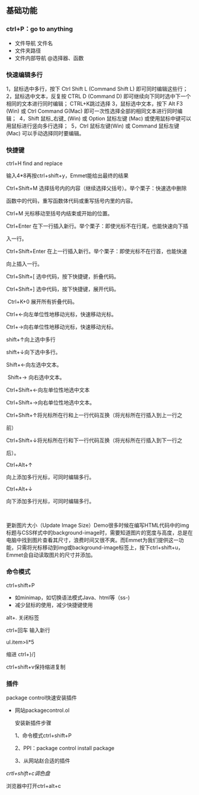 ## 基础功能

### ctrl+P：go to anything

- 文件导航    文件名
- 文件夹路径
- 文件内部导航    @选择器、函数

### 快速编辑多行

1，鼠标选中多行，按下 Ctrl Shift L (Command Shift L) 即可同时编辑这些行； 
2，鼠标选中文本，反复按 CTRL D (Command D) 即可继续向下同时选中下一个相同的文本进行同时编辑； CTRL+K跳过选择
3，鼠标选中文本，按下 Alt F3 (Win) 或 Ctrl Command G(Mac) 即可一次性选择全部的相同文本进行同时编辑； 
4，Shift 鼠标_右键_ (Win) 或 Option 鼠标左键 (Mac) 或使用鼠标中键可以用鼠标进行竖向多行选择； 
5，Ctrl 鼠标左键(Win) 或 Command 鼠标左键(Mac) 可以手动选择同时要编辑。

### 快捷键

ctrl+H     find and replace

输入4*8再按ctrl+shift+y，Emmet能给出最终的结果

Ctrl+Shift+M 选择括号内的内容（继续选择父括号）。举个栗子：快速选中删除

函数中的代码，重写函数体代码或重写括号内里的内容。

Ctrl+M 光标移动至括号内结束或开始的位置。

Ctrl+Enter 在下一行插入新行。举个栗子：即使光标不在行尾，也能快速向下插

入一行。 

Ctrl+Shift+Enter 在上一行插入新行。举个栗子：即使光标不在行首，也能快速

向上插入一行。

Ctrl+Shift+[ 选中代码，按下快捷键，折叠代码。 

Ctrl+Shift+] 选中代码，按下快捷键，展开代码。

 Ctrl+K+0 展开所有折叠代码。

Ctrl+←向左单位性地移动光标，快速移动光标。

Ctrl+→向右单位性地移动光标，快速移动光标。 

shift+↑向上选中多行

shift+↓向下选中多行。

Shift+←向左选中文本。

 Shift+→ 向右选中文本。

Ctrl+Shift+←向左单位性地选中文本

Ctrl+Shift+→向右单位性地选中文本。

Ctrl+Shift+↑将光标所在行和上一行代码互换（将光标所在行插入到上一行之

前）

Ctrl+Shift+↓将光标所在行和下一行代码互换（将光标所在行插入到下一行之

后）。

Ctrl+Alt+↑

向上添加多行光标，可同时编辑多行。

Ctrl+Alt+↓

向下添加多行光标，可同时编辑多行。

 

更新图片大小（Update Image Size）Demo很多时候在编写HTML代码中的img标题与CSS样式中的background-image时，需要知道图片的宽度与高度，总是在电脑中找到图片查看其尺寸，浪费时间又很不爽。而Emmet为我们提供这一功能，只需将光标移动到img或background-image标签上，按下ctrl+shift+u，Emmet会自动读取图片的尺寸并添加。



### 命令模式

ctrl+shift+P

- 如minimap，如切换语法模式Java、html等（ss-)
- 减少鼠标的使用，减少快捷键使用

alt+.    关闭标签

ctrl+回车      输入新行

ul.item>li*5

缩进   ctrl+}/]

ctrl+shift+v保持缩进复制

### 插件

package control快速安装插件

- 网站packagecontrol.ol

  安装新插件步骤

  1、命令模式ctrl+shift+P

  2、PPI：package control install package

  3、从网站赵合适的插件


 *crtl+shift+c调色盘*

浏览器中打开ctrl+alt+c


